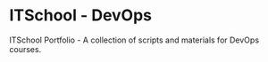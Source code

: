 # ITSchool - DevOps

ITSchool Portfolio - A collection of scripts and materials for DevOps courses.


